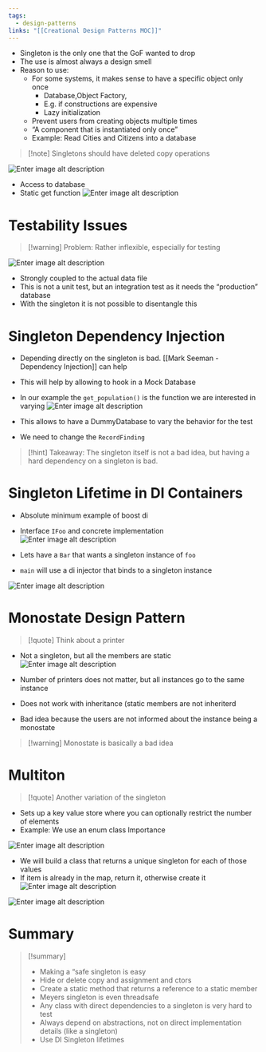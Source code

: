 ```yaml
---
tags:
  - design-patterns
links: "[[Creational Design Patterns MOC]]"
---
```


- Singleton is the only one that the GoF wanted to drop
- The use is almost always a design smell
- Reason to use:
	- For some systems, it makes sense to have a specific object only once
		- Database,Object Factory,
		- E.g. if constructions are expensive
		- Lazy initialization
	- Prevent users from creating objects multiple times
	- “A component that is instantiated only once”
	- Example: Read Cities and Citizens into a database
> [!note] Singletons should have deleted copy operations

![Enter image alt description](IMG-2024-05-31-134635971.png)

- Access to database
- Static get function
![Enter image alt description](IMG-2024-05-31-134636060.png)

# Testability Issues

> [!warning] Problem:
> Rather inflexible, especially for testing

![Enter image alt description](IMG-2024-05-31-134636277.png)

- Strongly coupled to the actual data file
- This is not a unit test, but an integration test as it needs the “production” database
- With the singleton it is not possible to disentangle this

# Singleton Dependency Injection

- Depending directly on the singleton is bad. [[Mark Seeman - Dependency Injection]] can help
- This will help by allowing to hook in a Mock Database
- In our example the `get_population()` is the function we are interested in varying
![Enter image alt description](IMG-2024-05-31-134636428.png)

- This allows to have a DummyDatabase to vary the behavior for the test
- We need to change the `RecordFinding`

> [!hint] Takeaway:
> The singleton itself is not a bad idea, but having a hard dependency on a singleton is bad.

# Singleton Lifetime in DI Containers

- Absolute minimum example of boost di
- Interface `IFoo` and concrete implementation
![Enter image alt description](IMG-2024-05-31-134636545.png)

- Lets have a `Bar` that wants a singleton instance of `foo`
- `main` will use a di injector that binds to a singleton instance

![Enter image alt description](IMG-2024-05-31-134636649.png)

# Monostate Design Pattern

> [!quote] Think about a printer

- Not a singleton, but all the members are static
![Enter image alt description](IMG-2024-05-31-134636778.png)

- Number of printers does not matter, but all instances go to the same instance
- Does not work with inheritance (static members are not inheriterd
- Bad idea because the users are not informed about the instance being a monostate

> [!warning] Monostate is basically a bad idea

# Multiton

> [!quote] Another variation of the singleton

- Sets up a key value store where you can optionally restrict the number of elements
- Example: We use an enum class Importance

![Enter image alt description](IMG-2024-05-31-134637105.png)

- We will build a class that returns a unique singleton for each of those values
- If item is already in the map, return it, otherwise create it
![Enter image alt description](IMG-2024-05-31-134637413.png)

![Enter image alt description](IMG-2024-05-31-134637565.png)

# Summary

> [!summary]
> - Making a “safe singleton is easy
> - Hide or delete copy and assignment and ctors
> - Create a static method that returns a reference to a static member
> - Meyers singleton is even threadsafe
> - Any class with direct dependencies to a singleton is very hard to test
> - Always depend on abstractions, not on direct implementation details (like a singleton)
> - Use DI Singleton lifetimes
